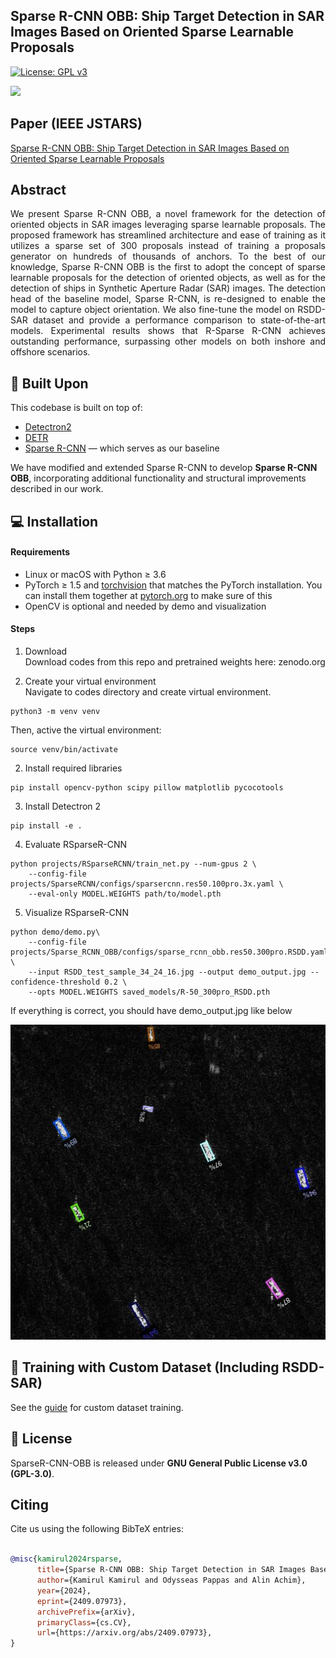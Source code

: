 ## Sparse R-CNN OBB: Ship Target Detection in SAR Images Based on Oriented Sparse Learnable Proposals
[![License: GPL v3](https://img.shields.io/badge/License-GPLv3-blue.svg)](https://www.gnu.org/licenses/gpl-3.0)

![](readme/Overall_architecture.png)
## Paper (IEEE JSTARS)
[Sparse R-CNN OBB: Ship Target Detection in SAR Images Based on Oriented Sparse Learnable Proposals](https://arxiv.org/abs/2409.07973)

## Abstract
<p align="justify">
We present Sparse R-CNN OBB, a novel framework for the detection of oriented objects in SAR images leveraging sparse learnable proposals. 
The proposed framework has streamlined architecture and ease of training as it utilizes a sparse set of 300 proposals instead of training a proposals generator on hundreds of thousands of anchors.
To the best of our knowledge, Sparse R-CNN OBB is the first to adopt the concept of sparse learnable proposals for the detection of oriented objects, as well as for the detection of ships in Synthetic Aperture Radar (SAR) images.
The detection head of the baseline model, Sparse R-CNN, is re-designed to enable the model to capture object orientation. 
We also fine-tune the model on RSDD-SAR dataset and provide a performance comparison to state-of-the-art models.
Experimental results shows that R-Sparse R-CNN achieves outstanding performance, surpassing other models on both inshore and offshore scenarios. 

## 🧱 Built Upon

This codebase is built on top of:

- [Detectron2](https://github.com/facebookresearch/detectron2)
- [DETR](https://github.com/facebookresearch/detr)
- [Sparse R-CNN](https://github.com/PeizeSun/SparseR-CNN) — which serves as our baseline

We have modified and extended Sparse R-CNN to develop **Sparse R-CNN OBB**, incorporating additional functionality and structural improvements described in our work.


## 💻 Installation
#### Requirements
- Linux or macOS with Python ≥ 3.6
- PyTorch ≥ 1.5 and [torchvision](https://github.com/pytorch/vision/) that matches the PyTorch installation.
  You can install them together at [pytorch.org](https://pytorch.org) to make sure of this
- OpenCV is optional and needed by demo and visualization

#### Steps
1. Download \
   Download codes from this repo and pretrained weights here: zenodo.org
   
1. Create your virtual environment \
   Navigate to codes directory and create virtual environment.
```
python3 -m venv venv
```
  Then, active the virtual environment:

```
source venv/bin/activate
```
2. Install required libraries
```
pip install opencv-python scipy pillow matplotlib pycocotools
```
3. Install Detectron 2
```
pip install -e .
```

4. Evaluate RSparseR-CNN
```
python projects/RSparseRCNN/train_net.py --num-gpus 2 \
    --config-file projects/SparseRCNN/configs/sparsercnn.res50.100pro.3x.yaml \
    --eval-only MODEL.WEIGHTS path/to/model.pth
```

5. Visualize RSparseR-CNN
```    
python demo/demo.py\
    --config-file projects/Sparse_RCNN_OBB/configs/sparse_rcnn_obb.res50.300pro.RSDD.yaml \
    --input RSDD_test_sample_34_24_16.jpg --output demo_output.jpg --confidence-threshold 0.2 \
    --opts MODEL.WEIGHTS saved_models/R-50_300pro_RSDD.pth
```
If everything is correct, you should have demo_output.jpg like below

![Demo Output](demo_output.jpg)

## 🧠 Training with Custom Dataset (Including RSDD-SAR)
See the [guide](./TRAINING.md) for custom dataset training.

## 📜 License

SparseR-CNN-OBB is released under **GNU General Public License v3.0 (GPL-3.0)**.


## Citing

Cite us using the following BibTeX entries:

```BibTeX

@misc{kamirul2024rsparse,
      title={Sparse R-CNN OBB: Ship Target Detection in SAR Images Based on Oriented Sparse Proposals}, 
      author={Kamirul Kamirul and Odysseas Pappas and Alin Achim},
      year={2024},
      eprint={2409.07973},
      archivePrefix={arXiv},
      primaryClass={cs.CV},
      url={https://arxiv.org/abs/2409.07973}, 
}

```

